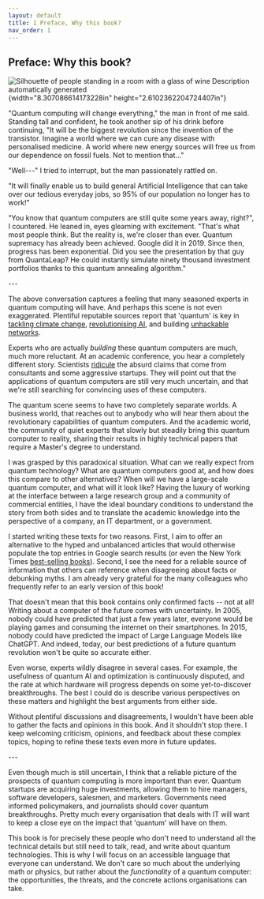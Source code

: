 ```yaml
---
layout: default
title: 1 Preface, Why this book?
nav_order: 1
---
```


## Preface: Why this book?

![Silhouette of people standing in a room with a glass of wine
Description automatically
generated](/media/image1.png){width="8.307086614173228in"
height="2.6102362204724407in"}

"Quantum computing will change everything," the man in front of me said.
Standing tall and confident, he took another sip of his drink before
continuing, "It will be the biggest revolution since the invention of
the transistor. Imagine a world where we can cure any disease with
personalised medicine. A world where new energy sources will free us
from our dependence on fossil fuels. Not to mention that..."

\"Well---\" I tried to interrupt, but the man passionately rattled on.

\"It will finally enable us to build general Artificial Intelligence
that can take over our tedious everyday jobs, so 95% of our population
no longer has to work!\"

"You know that quantum computers are still quite some years away,
right?", I countered. He leaned in, eyes gleaming with excitement.
"That\'s what most people think. But the reality is, we\'re closer than
ever. Quantum supremacy has already been achieved. Google did it in
2019. Since then, progress has been exponential. Did you see the
presentation by that guy from QuantaLeap? He could instantly simulate
ninety thousand investment portfolios thanks to this quantum annealing
algorithm.\"

\-\--

The above conversation captures a feeling that many seasoned experts in
quantum computing will have. And perhaps this scene is not even
exaggerated. Plentiful reputable sources report that 'quantum' is key in
[tackling climate
change](https://www.mckinsey.com/capabilities/mckinsey-digital/our-insights/quantum-computing-just-might-save-the-planet),
[revolutionising
AI](https://www.forbes.com/sites/forbestechcouncil/2024/05/02/six-ground-breaking-industries-quantum-computing-is-projected-to-revolutionize/),
and building [unhackable
networks](https://www.newscientist.com/article/2368353-an-unhackable-quantum-internet-is-being-built-in-new-york-city/).

Experts who are actually *building* these quantum computers are much,
much more reluctant. At an academic conference, you hear a completely
different story. Scientists
[ridicule](https://twitter.com/DulwichQuantum) the absurd claims that
come from consultants and some aggressive startups. They will point out
that the applications of quantum computers are still very much
uncertain, and that we're still searching for convincing uses of these
computers.

The quantum scene seems to have two completely separate worlds. A
business world, that reaches out to anybody who will hear them about the
revolutionary capabilities of quantum computers. And the academic world,
the community of quiet experts that slowly but steadily bring this
quantum computer to reality, sharing their results in highly technical
papers that require a Master's degree to understand.

I was grasped by this paradoxical situation. What can we really expect
from quantum technology? What are quantum computers good at, and how
does this compare to other alternatives? When will we have a large-scale
quantum computer, and what will it look like? Having the luxury of
working at the interface between a large research group and a community
of commercial entities, I have the ideal boundary conditions to
understand the story from both sides and to translate the academic
knowledge into the perspective of a company, an IT department, or a
government.

I started writing these texts for two reasons. First, I aim to offer an
alternative to the hyped and unbalanced articles that would otherwise
populate the top entries in Google search results (or even the New York
Times [best-selling
books](https://en.wikipedia.org/wiki/Quantum_Supremacy)). Second, I see
the need for a reliable source of information that others can reference
when disagreeing about facts or debunking myths. I am already very
grateful for the many colleagues who frequently refer to an early
version of this book!

That doesn't mean that this book contains only confirmed facts -- not at
all! Writing about a computer of the future comes with uncertainty. In
2005, nobody could have predicted that just a few years later, everyone
would be playing games and consuming the internet on their smartphones.
In 2015, nobody could have predicted the impact of Large Language Models
like ChatGPT. And indeed, today, our best predictions of a future
quantum revolution won't be quite so accurate either.

Even worse, experts wildly disagree in several cases. For example, the
usefulness of quantum AI and optimization is continuously disputed, and
the rate at which hardware will progress depends on some yet-to-discover
breakthroughs. The best I could do is describe various perspectives on
these matters and highlight the best arguments from either side.

Without plentiful discussions and disagreements, I wouldn't have been
able to gather the facts and opinions in this book. And it shouldn't
stop there. I keep welcoming criticism, opinions, and feedback about
these complex topics, hoping to refine these texts even more in future
updates.

\-\--

Even though much is still uncertain, I think that a reliable picture of
the prospects of quantum computing is more important than ever. Quantum
startups are acquiring huge investments, allowing them to hire managers,
software developers, salesmen, and marketers. Governments need informed
policymakers, and journalists should cover quantum breakthroughs. Pretty
much every organisation that deals with IT will want to keep a close eye
on the impact that 'quantum' will have on them.

This book is for precisely these people who don't need to understand all
the technical details but still need to talk, read, and write about
quantum technologies. This is why I will focus on an accessible language
that everyone can understand. We don't care so much about the underlying
math or physics, but rather about the *functionality* of a quantum
computer: the opportunities, the threats, and the concrete actions
organisations can take.

